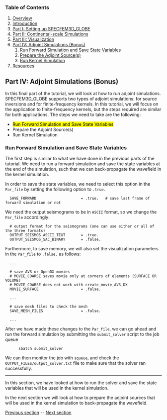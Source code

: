 ### Table of Contents
1. [Overview](/index.md)
2. [Introduction](/intro_specfem.md)
3. [Part I: Setting up SPECFEM3D_GLOBE](/setup_specfem3d.md)
4. [Part II: Continental-scale Simulations](/prepare_data.md)
5. [Part III: Visualization](/vis_seismo.md)
6. [Part IV: Adjoint Simulations (Bonus)](/run_adj_solver.md)
    1. [Run Forward Simulation and Save State Variables](/run_adj_solver.md)
    2. [Prepare the Adjoint Source(s)](/prepare_adj_source.md)
    3. [Run Kernel Simulation](/run_adj_kernel.md)
7. [Resources](resources.md)


## Part IV: Adjoint Simulations (Bonus)

In this final part of the tutorial, we will look at how to run adjoint
simulations. SPECFEM3D_GLOBE supports two types of adjoint simulations: for
source inversions and for finite-frequency kernels. In this tutorial, we will
focus on the application to finite-frequency kernels, but the steps required
are similar for both applications. The steps we need to take are the following: 

* <mark>Run Forward Simulation and Save State Variables</mark>
* Prepare the Adjoint Source(s)
* Run Kernel Simulation

### Run Forward Simulation and Save State Variables
The first step is similar to what we have done in the previous parts of the
tutorial. We need to run a forward simulation and  save the state
variables at the end of the simulation, such that we can back-propagate the
wavefield in the kernel simulation.

In order to save the state variables, we need to select this option in the
`Par_file` by setting the following option to `.true.`

      SAVE_FORWARD                    = .true.   # save last frame of forward simulation or not

We need the output seismograms to be in `ASCII` format, so we change the
`Par_file` accordingly:

      # output format for the seismograms (one can use either or all of the three formats)
      OUTPUT_SEISMOS_ASCII_TEXT       = .true.
      OUTPUT_SEISMOS_SAC_BINARY       = .false.

Furthermore, to save memory, we will also set the visualization parameters in the `Par_file`
to `.false.` as follows:

      ...

      # save AVS or OpenDX movies
      # MOVIE_COARSE saves movie only at corners of elements (SURFACE OR VOLUME)
      # MOVIE_COARSE does not work with create_movie_AVS_DX
      MOVIE_SURFACE                   = .false.

      ...

      # save mesh files to check the mesh
      SAVE_MESH_FILES                 = .false.

      ...

After we have made these changes to the `Par_file`, we can go ahead and run the
forward simulation by submitting the `submit_solver` script to the job queue

```shell
      sbatch submit_solver
```

We can then monitor the job with `squeue`, and check the
`OUTPUT_FILES/output_solver.txt` file to make sure that the solver ran
successfully.

---
In this section, we have looked at how to run the solver and save the state
variables that will be used in the kernel simulation.

In the next section we will look at how to prepare the adjoint sources that
will be used in the kernel simulation to back-propagate the wavefield.

[Previous section](/vis_movie.md) -- [Next section](/prepare_adj_source.md)
